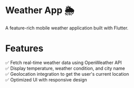 # Weather App 🌦

A feature-rich mobile weather application built with Flutter.

# Features
✅ Fetch real-time weather data using OpenWeather API  
✅ Display temperature, weather condition, and city name  
✅ Geolocation integration to get the user's current location  
✅ Optimized UI with responsive design  
